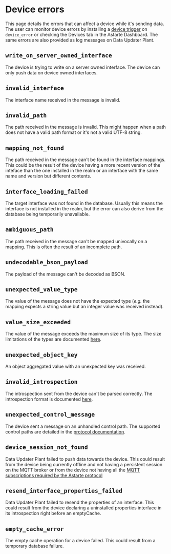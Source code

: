<!--
Copyright 2020-2022 SECO Mind Srl

SPDX-License-Identifier: Apache-2.0
-->

# Device errors

This page details the errors that can affect a device while it's sending data. The user can monitor
device errors by installing a [device trigger](060-triggers.html#device-triggers) on `device_error`
or checking the Devices tab in the Astarte Dashboard. The same errors are also provided as log
messages on Data Updater Plant.

## `write_on_server_owned_interface`

The device is trying to write on a server owned interface. The device can only push data on device
owned interfaces.

## `invalid_interface`

The interface name received in the message is invalid.

## `invalid_path`

The path received in the message is invalid. This might happen when a path does not have a valid
path format or it's not a valid UTF-8 string.

## `mapping_not_found`

The path received in the message can't be found in the interface mappings. This could be the result
of the device having a more recent version of the inteface than the one installed in the realm or an
interface with the same name and version but different contents.

## `interface_loading_failed`

The target interface was not found in the database. Usually this means the interface is not
installed in the realm, but the error can also derive from the database being temporarily
unavailable.

## `ambiguous_path`

The path received in the message can't be mapped univocally on a mapping. This is often the result
of an incomplete path.

## `undecodable_bson_payload`

The payload of the message can't be decoded as BSON.

## `unexpected_value_type`

The value of the message does not have the expected type (_e.g._ the mapping expects a string value
but an integer value was received instead).

## `value_size_exceeded`

The value of the message exceeds the maximum size of its type. The size limitations of the types are
documented [here](030-interface.html#supported-data-types).

## `unexpected_object_key`

An object aggregated value with an unexpected key was received.

## `invalid_introspection`

The introspection sent from the device can't be parsed correctly. The introspection format is
documented [here](080-mqtt-v1-protocol.html#introspection).

## `unexpected_control_message`

The device sent a message on an unhandled control path. The supported control paths are detailed in
the [protocol documentation](080-mqtt-v1-protocol.html#introspection).

## `device_session_not_found`

Data Updater Plant failed to push data towards the device. This could result from the device being
currently offline and not having a persistent session on the MQTT broker or from the device not
having all the [MQTT subscriptions required by the Astarte
protocol](https://docs.astarte-platform.org/astarte/1.0/080-mqtt-v1-protocol.html#mqtt-topics-overview)

## `resend_interface_properties_failed`

Data Updater Plant failed to resend the properties of an interface. This could result from the
device declaring a uninstalled properties interface in its introspection right before an emptyCache.

## `empty_cache_error`

The empty cache operation for a device failed. This could result from a temporary database failure.
